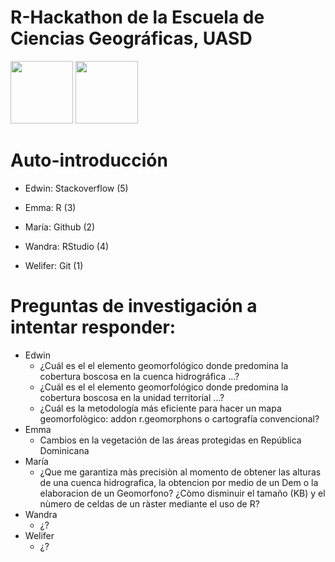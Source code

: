 # R-Hackathon de la Escuela de Ciencias Geográficas, UASD

<p float="left">
 <img src="https://www.r-project.org/logo/Rlogo.png" height="100" />
 <img src="https://upload.wikimedia.org/wikipedia/commons/thumb/a/ab/Escudo_UASD.jpg/800px-Escudo_UASD.jpg" height="100" />
</p>

# Auto-introducción

* Edwin: Stackoverflow (5)

* Emma: R (3)

* María: Github (2)

* Wandra: RStudio (4)

* Welifer: Git (1)


# Preguntas de investigación a intentar responder:

* Edwin
  * ¿Cuál es el el elemento geomorfológico donde predomina la cobertura boscosa en la cuenca hidrográfica ...?
  * ¿Cuál es el el elemento geomorfológico donde predomina la cobertura boscosa en la unidad territorial ...?
  * ¿Cuál es la metodología más eficiente para hacer un mapa geomorfològico: addon r.geomorphons o cartografía convencional?
* Emma
  * Cambios en la vegetación de las áreas protegidas en República Dominicana
* María
  * ¿Que me garantiza màs precisiòn al momento de obtener las alturas de una cuenca hidrografica, la obtencion por medio de un Dem o la elaboracion de un Geomorfono?
  ¿Còmo disminuir el tamaño (KB) y el nùmero de celdas de un ràster mediante el uso de R?
* Wandra
  * ¿?
* Welifer
  * ¿?

